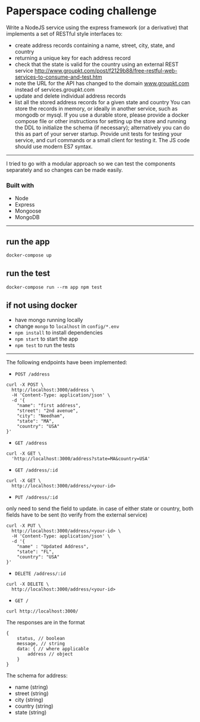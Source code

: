 # Paperspace coding challenge

Write a NodeJS service using the express framework (or a derivative) that implements a set of RESTful style interfaces to:
- create address records containing a name, street, city, state, and country
- returning a unique key for each address record
- check that the state is valid for the country using an external REST service http://www.groupkt.com/post/f2129b88/free-restful-web-services-to-consume-and-test.htm
- note the URL for the API has changed to the domain www.groupkt.com instead of services.groupkt.com
- update and delete individual address records
- list all the stored address records for a given state and country
You can store the records in memory, or ideally in another service, such as mongodb or mysql. If you use a durable store, please provide a docker compose file or other instructions for setting up the store and running the DDL to initialize the schema (if necessary); alternatively you can do this as part of your server startup. Provide unit tests for testing your service, and curl commands or a small client for testing it. The JS code should use modern ES7 syntax.

---

I tried to go with a modular approach so we can test the components separately and so changes can be made easily.

### Built with
- Node  
- Express  
- Mongoose  
- MongoDB  

---

## run the app
`docker-compose up`

## run the test 
`docker-compose run --rm app npm test`

## if not using docker
- have mongo running locally
- change `mongo` to `localhost` in `config/*.env`
- `npm install` to install dependencies
- `npm start` to start the app
- `npm test` to run the tests

---

The following endpoints have been implemented:

- `POST /address`  
```
curl -X POST \
  http://localhost:3000/address \
  -H 'Content-Type: application/json' \
  -d '{
	"name": "first address",
	"street": "2nd avenue",
	"city": "Needham",
	"state": "MA",
	"country": "USA"
}'
```
- `GET /address`

```
curl -X GET \
  'http://localhost:3000/address?state=MA&country=USA'
```

- `GET /address/:id`

```  
curl -X GET \
  http://localhost:3000/address/<your-id>
```

- `PUT /address/:id`

only need to send the field to update.
in case of either state or country, both fields have to be sent (to verify from the external service)

```
curl -X PUT \
  http://localhost:3000/address/<your-id> \
  -H 'Content-Type: application/json' \
  -d '{
	"name" : "Updated Address",
	"state": "FL",
	"country": "USA"
}'
```

- `DELETE /address/:id`

```
curl -X DELETE \
  http://localhost:3000/address/<your-id>
```

- `GET /`  

```
curl http://localhost:3000/
```
The responses are in the format
```
{
    status, // boolean
    message, // string
    data: { // where applicable 
        address // object
    }
}
```

The schema for address:
- name (string)
- street (string)
- city (string)
- country (string)
- state (string)
